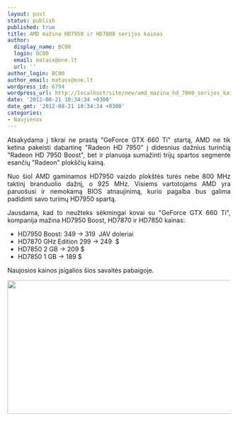 ```yaml
---
layout: post
status: publish
published: true
title: AMD mažina HD7950 ir HD7800 serijos kainas
author:
  display_name: BC00
  login: BC00
  email: matasx@one.lt
  url: ''
author_login: BC00
author_email: matasx@one.lt
wordpress_id: 6794
wordpress_url: http://localhost/site/new/amd_mazina_hd_7000_serijos_kainas/
date: '2012-08-21 10:34:34 +0300'
date_gmt: '2012-08-21 10:34:34 +0300'
categories:
- Naujienos
---
```

<p style="text-align: justify;">
	Atsakydama į tikrai ne prastą &quot;GeForce GTX 660 Ti&quot; startą, AMD ne tik ketina pakeisti dabartinę &quot;Radeon HD 7950&quot; į didesnius dažnius turinčią &quot;Radeon HD 7950 Boost&quot;, bet ir planuoja sumažinti trijų spartos segmente esančių &quot;Radeon&quot; plok&scaron;čių kainą.</p>
<p style="text-align: justify;">
	Nuo &scaron;iol AMD gaminamos HD7950 vaizdo plok&scaron;tės turės nebe 800 MHz taktinį branduolio dažnį, o 925 MHz. Visiems vartotojams AMD yra paruo&scaron;usi ir nemokamą BIOS atnaujinimą, kurio pagalba bus galima padidinti savo turimų HD7950 spartą.</p>
<p style="text-align: justify;">
	Jausdama, kad to neužteks sėkmingai kovai su &quot;GeForce GTX 660 Ti&quot;, kompanija mažina HD7950 Boost, HD7870 ir HD7850 kainas:</p>
<ul>
<li>
		HD7950 Boost: 349 -&gt; 319&nbsp; JAV doleriai</li>
<li>
		HD7870 GHz Edition 299 -&gt; 249&nbsp; $</li>
<li>
		HD7850 2 GB -&gt; 209 $</li>
<li>
		HD7850 1 GB -&gt; 189 $</li>
</ul>
<p>
	Naujosios kainos įsigalios &scaron;ios savaitės pabaigoje.</p>
<p>
	<img alt="" src="http://technews.lt/userfiles/powercolor_hd7950_boost_state_edition_01.jpg" style="width: 520px; height: 301px;" /></p>
